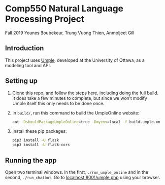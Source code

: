 # Comp550 Natural Language Processing Project

Fall 2019
Younes Boubekeur, Trung Vuong Thien, Anmoljeet Gill

## Introduction

This project uses [Umple](http://umple.org/), developed at the University of Ottawa, as a modeling tool and API.

## Setting up
1. Clone this repo, and follow the steps [here](https://github.com/umple/Umple/wiki/SettingUpLocalUmpleOnlineWebServer), including doing the full build. It does take a few minutes to complete, but since we won't modify Umple itself this only needs to be done once.

2. In `build/`, run this command to build the UmpleOnline website:

    ```bash
    ant -DshouldPackageUmpleOnline=true -Dmyenv=local -f build.umple.xml packageUmpleonline
    ```

3. Install these pip packages:
    ```bash
    pip3 install -U flask
    pip3 install -U flask-cors
    ```

## Running the app
Open two terminal windows. In the first, `./run_umple_online` and in the second, `./run_chatbot`.
Go to [localhost:8001/umple.php](http://localhost:8001/umple.php) using your browser.
